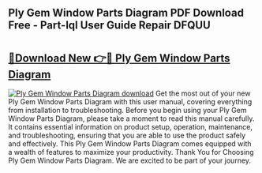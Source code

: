 ## Ply Gem Window Parts Diagram PDF Download Free - Part-lql User Guide Repair DFQUU

# <h2><a href="http://dfrbnj.blite.top/?on=Ply+Gem+Window+Parts+Diagram">🔗Download New 👉🔴 Ply Gem Window Parts Diagram</a></h2>

[![Ply Gem Window Parts Diagram download](https://i.imgur.com/lujVjoI.png)](http://dfrbnj.blite.top/?on=Ply+Gem+Window+Parts+Diagram)
Get the most out of your new Ply Gem Window Parts Diagram with this user manual, covering everything from installation to troubleshooting. Before you begin using your Ply Gem Window Parts Diagram, please take a moment to read this manual carefully. It contains essential information on product setup, operation, maintenance, and troubleshooting, ensuring that you are able to use the product safely and effectively. This Ply Gem Window Parts Diagram comes equipped with a wealth of features to maximize your productivity. Thank You for Choosing Ply Gem Window Parts Diagram. We are excited to be part of your journey.
